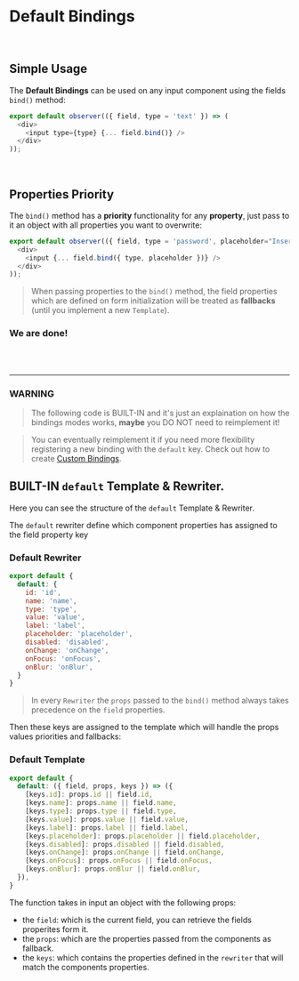 # Default Bindings

<br>

## Simple Usage

The **Default Bindings** can be used on any input component using the fields `bind()` method:

```javascript
export default observer(({ field, type = 'text' }) => (
  <div>
    <input type={type} {... field.bind()} />
  </div>
));
```

<br>

## Properties Priority

The `bind()` method has a **priority** functionality for any **property**, just pass to it an object with all properties you want to overwrite:

```javascript
export default observer(({ field, type = 'password', placeholder="Insert Password" }) => (
  <div>
    <input {... field.bind({ type, placeholder })} />
  </div>
));
```

> When passing properties to the `bind()` method, the field properties which are defined on form initialization will be treated as **fallbacks** (until you implement a new `Template`).


### **We are done!**

<br>
<br>

---

### WARNING

> The following code is BUILT-IN and it's just an explaination on how the bindings modes works, **maybe** you DO NOT need to reimplement it!

> You can eventually reimplement it if you need more flexibility registering a new binding with the `default` key. Check out how to create [Custom Bindings](custom.md).


## BUILT-IN `default` Template & Rewriter.

Here you can see the structure of the `default` Template & Rewriter.

The `default` rewriter define which component properties has assigned to the field property key


### Default Rewriter

```javascript
export default {
  default: {
    id: 'id',
    name: 'name',
    type: 'type',
    value: 'value',
    label: 'label',
    placeholder: 'placeholder',
    disabled: 'disabled',
    onChange: 'onChange',
    onFocus: 'onFocus',
    onBlur: 'onBlur',
  }
}
```

> In every `Rewriter` the `props` passed to the `bind()` method always takes precedence on the `field` properties.


Then these keys are assigned to the template which will handle the props values priorities and fallbacks:

### Default Template

```javascript
export default {
  default: ({ field, props, keys }) => ({
    [keys.id]: props.id || field.id,
    [keys.name]: props.name || field.name,
    [keys.type]: props.type || field.type,
    [keys.value]: props.value || field.value,
    [keys.label]: props.label || field.label,
    [keys.placeholder]: props.placeholder || field.placeholder,
    [keys.disabled]: props.disabled || field.disabled,
    [keys.onChange]: props.onChange || field.onChange,
    [keys.onFocus]: props.onFocus || field.onFocus,
    [keys.onBlur]: props.onBlur || field.onBlur,
  }),
}
```

The function takes in input an object with the following props:

- the `field`: which is the current field, you can retrieve the fields properites form it.
- the `props`: which are the properties passed from the components as fallback.
- the `keys`: which contains the properties defined in the `rewriter` that will match the components properties.
